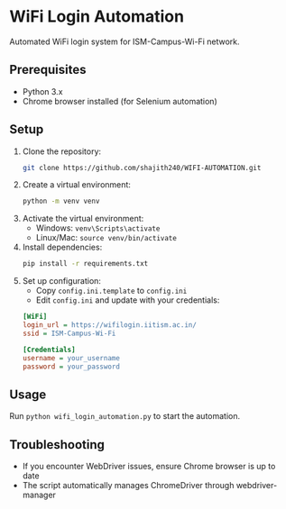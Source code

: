 # WiFi Login Automation

Automated WiFi login system for ISM-Campus-Wi-Fi network.

## Prerequisites
- Python 3.x
- Chrome browser installed (for Selenium automation)

## Setup
1. Clone the repository:
   ```bash
   git clone https://github.com/shajith240/WIFI-AUTOMATION.git
   ```
2. Create a virtual environment:
   ```bash
   python -m venv venv
   ```
3. Activate the virtual environment:
   - Windows: `venv\Scripts\activate`
   - Linux/Mac: `source venv/bin/activate`
4. Install dependencies:
   ```bash
   pip install -r requirements.txt
   ```
5. Set up configuration:
   - Copy `config.ini.template` to `config.ini`
   - Edit `config.ini` and update with your credentials:
   ```ini
   [WiFi]
   login_url = https://wifilogin.iitism.ac.in/
   ssid = ISM-Campus-Wi-Fi

   [Credentials]
   username = your_username
   password = your_password
   ```

## Usage
Run `python wifi_login_automation.py` to start the automation.

## Troubleshooting
- If you encounter WebDriver issues, ensure Chrome browser is up to date
- The script automatically manages ChromeDriver through webdriver-manager
